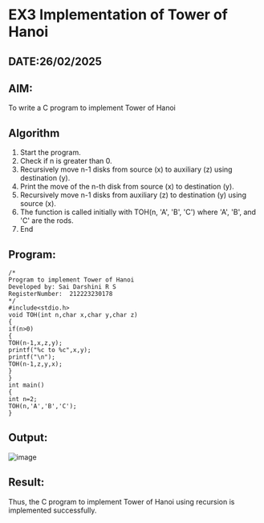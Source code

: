 # EX3 Implementation of Tower of Hanoi
## DATE:26/02/2025
## AIM:
To write a C program to implement Tower of Hanoi

## Algorithm
1. Start the program. 
2. Check if n is greater than 0. 
3. Recursively move n-1 disks from source (x) to auxiliary (z) using destination (y). 
4. Print the move of the n-th disk from source (x) to destination (y). 
5. Recursively move n-1 disks from auxiliary (z) to destination (y) using source (x). 
6. The function is called initially with TOH(n, 'A', 'B', 'C') where 'A', 'B', and 'C' are the rods. 
7. End 
## Program:
```
/*
Program to implement Tower of Hanoi
Developed by: Sai Darshini R S
RegisterNumber:  212223230178
*/
#include<stdio.h> 
void TOH(int n,char x,char y,char z) 
{ 
if(n>0) 
{ 
TOH(n-1,x,z,y); 
printf("%c to %c",x,y); 
printf("\n"); 
TOH(n-1,z,y,x); 
} 
} 
int main() 
{ 
int n=2; 
TOH(n,'A','B','C'); 
}
```

## Output:
![image](https://github.com/user-attachments/assets/a4fc9e0d-41de-47e6-a022-9df6c2b5dca7)



## Result:
Thus, the C program to implement Tower of Hanoi using recursion is implemented successfully.

